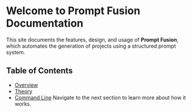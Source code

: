 
# Welcome to Prompt Fusion Documentation

This site documents the features, design, and usage of **Prompt Fusion**, which automates the generation of projects using a structured prompt system.

## Table of Contents

- [Overview](index.md)
- [Theory](theory.md)
- [Command Line](commandline.md)
Navigate to the next section to learn more about how it works.
